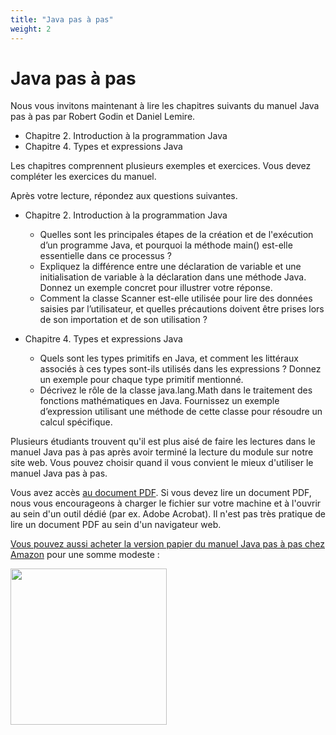 ```yaml
---
title: "Java pas à pas"
weight: 2
---
```



# Java pas à pas

Nous vous invitons maintenant à lire les chapitres suivants du  manuel Java pas à pas par Robert Godin et Daniel Lemire. 

- Chapitre 2. Introduction à la programmation Java
- Chapitre 4. Types et expressions Java


Les chapitres comprennent plusieurs exemples et exercices. Vous devez compléter les exercices du manuel. 

Après votre lecture, répondez aux questions suivantes.

- Chapitre 2. Introduction à la programmation Java
   - Quelles sont les principales étapes de la création et de l'exécution d’un programme Java, et pourquoi la méthode main() est-elle essentielle dans ce processus ?
  - Expliquez la différence entre une déclaration de variable et une initialisation de variable à la déclaration dans une méthode Java. Donnez un exemple concret pour illustrer votre réponse.
  - Comment la classe Scanner est-elle utilisée pour lire des données saisies par l’utilisateur, et quelles précautions doivent être prises lors de son importation et de son utilisation ?

- Chapitre 4. Types et expressions Java
  - Quels sont les types primitifs en Java, et comment les littéraux associés à ces types sont-ils utilisés dans les expressions ? Donnez un exemple pour chaque type primitif mentionné.
  - Décrivez le rôle de la classe java.lang.Math dans le traitement des fonctions mathématiques en Java. Fournissez un exemple d’expression utilisant une méthode de cette classe pour résoudre un calcul spécifique.


Plusieurs étudiants trouvent qu'il est plus aisé de faire les lectures dans le manuel Java pas à pas après avoir terminé la lecture du module sur notre site web. Vous pouvez choisir quand il vous convient le mieux d'utiliser le manuel Java pas à pas.


Vous avez accès <a href="https://raw.githubusercontent.com/RobertGodin/JavaPasAPas/master/JavaPasAPas.pdf">au document PDF</a>. Si vous devez lire un document PDF, nous vous encourageons à charger le fichier sur votre machine et à l'ouvrir au sein d'un outil dédié (par ex. Adobe Acrobat). Il n'est pas très pratique de lire un document PDF au sein d'un navigateur web.


<a href="https://www.amazon.ca/Java-pas-Introduction-programmation-langage/dp/B0CR7RW87Y/">Vous pouvez aussi acheter la version papier du manuel Java pas à pas chez Amazon</a>  pour une somme modeste&nbsp;:

<div><a href="https://www.amazon.ca/Java-pas-Introduction-programmation-langage/dp/B0CR7RW87Y/"><img src="https://m.media-amazon.com/images/I/61tnblFlmmL._SL1499_.jpg" width="250px" style="margin-left:auto; margin-right:auto;"></a></div>



